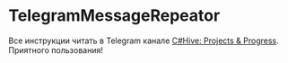 # TelegramMessageRepeator
Все инструкции читать в Telegram канале <a href="https://t.me/c/1687292307/2974">C#Hive: Projects & Progress</a>. Приятного пользования!
